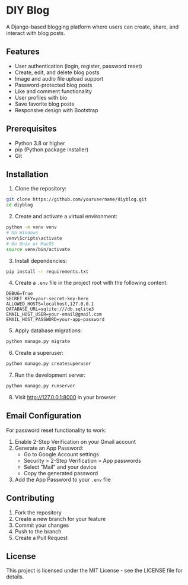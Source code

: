 # DIY Blog

A Django-based blogging platform where users can create, share, and interact with blog posts.

## Features

- User authentication (login, register, password reset)
- Create, edit, and delete blog posts
- Image and audio file upload support
- Password-protected blog posts
- Like and comment functionality
- User profiles with bio
- Save favorite blog posts
- Responsive design with Bootstrap

## Prerequisites

- Python 3.8 or higher
- pip (Python package installer)
- Git

## Installation

1. Clone the repository:
```bash
git clone https://github.com/yourusername/diyblog.git
cd diyblog
```

2. Create and activate a virtual environment:
```bash
python -m venv venv
# On Windows
venv\Scripts\activate
# On Unix or MacOS
source venv/bin/activate
```

3. Install dependencies:
```bash
pip install -r requirements.txt
```

4. Create a `.env` file in the project root with the following content:
```
DEBUG=True
SECRET_KEY=your-secret-key-here
ALLOWED_HOSTS=localhost,127.0.0.1
DATABASE_URL=sqlite:///db.sqlite3
EMAIL_HOST_USER=your-email@gmail.com
EMAIL_HOST_PASSWORD=your-app-password
```

5. Apply database migrations:
```bash
python manage.py migrate
```

6. Create a superuser:
```bash
python manage.py createsuperuser
```

7. Run the development server:
```bash
python manage.py runserver
```

8. Visit http://127.0.0.1:8000 in your browser

## Email Configuration

For password reset functionality to work:

1. Enable 2-Step Verification on your Gmail account
2. Generate an App Password:
   - Go to Google Account settings
   - Security > 2-Step Verification > App passwords
   - Select "Mail" and your device
   - Copy the generated password
3. Add the App Password to your `.env` file

## Contributing

1. Fork the repository
2. Create a new branch for your feature
3. Commit your changes
4. Push to the branch
5. Create a Pull Request

## License

This project is licensed under the MIT License - see the LICENSE file for details.
